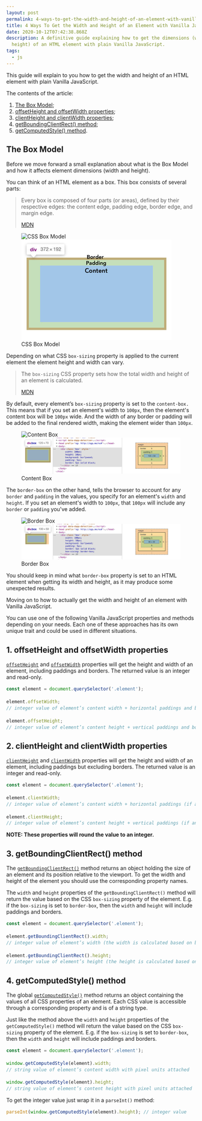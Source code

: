 ```yaml
---
layout: post
permalink: 4-ways-to-get-the-width-and-height-of-an-element-with-vanilla-javascript
title: 4 Ways To Get the Width and Height of an Element with Vanilla JavaScript
date: 2020-10-12T07:42:38.868Z
description: A definitive guide explaining how to get the dimensions (width and
  height) of an HTML element with plain Vanilla JavaScript.
tags:
  - js
---
```

This guide will explain to you how to get the width and height of an HTML element with plain Vanilla JavaScript.

The contents of the article:

1. [The Box Model](#the-box-model);
2. [offsetHeight and offsetWidth properties](#1-offsetheight-and-offsetwidth-properties);
3. [clientHeight and clientWidth properties](#2-clientheight-and-clientwidth-properties);
4. [getBoundingClientRect() method](#3-getboundingclientrect-method);
5. [getComputedStyle() method](#4-getcomputedstyle-method).

## The Box Model

Before we move forward a small explanation about what is the Box Model and how it affects element dimensions (width and height).

You can think of an HTML element as a box. This box consists of several parts:

> Every box is composed of four parts (or areas), defined by their respective edges: the content edge, padding edge, border edge, and margin edge.
>
> [MDN](https://developer.mozilla.org/en-US/docs/Web/CSS/CSS_Box_Model/Introduction_to_the_CSS_box_model)

<figure>
  <img class="shadow lozad" data-src="/images/misc/css-box-model.jpg" alt="CSS Box Model">
  <noscript>
    <img class="shadow" src="/images/misc/css-box-model.jpg" alt="CSS Box Model" />
  </noscript>
  <figcaption>CSS Box Model</figcaption>
</figure>

Depending on what CSS `box-sizing` property is applied to the current element the element height and width can vary.

> The `box-sizing` CSS property sets how the total width and height of an element is calculated.
>
> [MDN](https://developer.mozilla.org/en-US/docs/Web/CSS/box-sizing)

By default, every element’s `box-sizing` property is set to the `content-box.` This means that if you set an element's width to `100px`, then the element's content box will be `100px` wide. And the width of any border or padding will be added to the final rendered width, making the element wider than `100px`.

<figure>
  <img class="shadow lozad" data-src="/images/dev-tools/div-box-padding-border.jpg" alt="Content Box">
  <noscript>
    <img class="shadow" src="/images/dev-tools/div-box-padding-border.jpg" alt="Content Box" />
  </noscript>
  <figcaption>Content Box</figcaption>
</figure>

The `border-box` on the other hand, tells the browser to account for any `border` and `padding` in the values, you specify for an element's `width` and `height`. If you set an element's width to `100px`, that `100px` will include any `border` or `padding` you've added.

<figure>
  <img class="shadow lozad" data-src="/images/dev-tools/div-box-paddin-border-box-sizing.jpg" alt="Border Box">
  <noscript>
    <img class="shadow" src="/images/dev-tools/div-box-paddin-border-box-sizing.jpg" alt="Border Box" />
  </noscript>
  <figcaption>Border Box</figcaption>
</figure>

You should keep in mind what `border-box` property is set to an HTML element when getting its width and height, as it may produce some unexpected results.

Moving on to how to actually get the width and height of an element with Vanilla JavaScript.

You can use one of the following Vanilla JavaScript properties and methods depending on your needs. Each one of these approaches has its own unique trait and could be used in different situations.

## 1. offsetHeight and offsetWidth properties

[`offsetHeight`](https://developer.mozilla.org/en-US/docs/Web/API/HTMLElement/offsetHeight) and [`offsetWidth`](https://developer.mozilla.org/en-US/docs/Web/API/HTMLElement/offsetWidth) properties will get the height and width of an element, including paddings and borders. The returned value is an integer and read-only.

```javascript
const element = document.querySelector('.element');

element.offsetWidth;
// integer value of element’s content width + horizontal paddings and borders (if any)

element.offsetHeight;
// integer value of element’s content height + vertical paddings and borders (if any)
```

## 2. clientHeight and clientWidth properties

[`clientHeight`](https://developer.mozilla.org/en-US/docs/Web/API/Element/clientHeight) and [`clientWidth`](https://developer.mozilla.org/en-US/docs/Web/API/Element/clientWidth) properties will get the height and width of an element, including paddings but excluding borders. The returned value is an integer and read-only.

```javascript
const element = document.querySelector('.element');

element.clientWidth;
// integer value of element’s content width + horizontal paddings (if any)

element.clientHeight;
// integer value of element’s content height + vertical paddings (if any)
```

**NOTE: These properties will round the value to an integer.**

## 3. getBoundingClientRect() method

The [`getBoundingClientRect()`](https://developer.mozilla.org/en-US/docs/Web/API/Element/getBoundingClientRect) method returns an object holding the size of an element and its position relative to the viewport. To get the width and height of the element you should use the corresponding property names.

The `width` and `height` properties of the `getBoundingClientRect()` method will return the value based on the CSS `box-sizing` property of the element. E.g. if the `box-sizing` is set to `border-box`, then the `width` and `height` will include paddings and borders.

```javascript
const element = document.querySelector('.element');

element.getBoundingClientRect().width;
// integer value of element’s width (the width is calculated based on box-sizing property value)

element.getBoundingClientRect().height;
// integer value of element’s height (the height is calculated based on box-sizing property value)
```

## 4. getComputedStyle() method

The global [`getComputedStyle()`](https://developer.mozilla.org/en-US/docs/Web/API/Window/getComputedStyle) method returns an object containing the values of all CSS properties of an element. Each CSS value is accessible through a corresponding property and is of a string type.

Just like the method above the `width` and `height` properties of the `getComputedStyle()` method will return the value based on the CSS `box-sizing` property of the element. E.g. if the `box-sizing` is set to `border-box`, then the `width` and `height` will include paddings and borders.

```javascript
const element = document.querySelector('.element');

window.getComputedStyle(element).width;
// string value of element’s content width with pixel units attached

window.getComputedStyle(element).height;
// string value of element’s content height with pixel units attached
```

To get the integer value just wrap it in a `parseInt()` method:

```javascript
parseInt(window.getComputedStyle(element).height); // integer value
```
